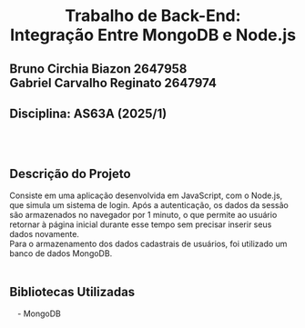 # <p align=center>Trabalho de Back-End:<br> Integração Entre MongoDB e Node.js</p>

## Bruno Circhia Biazon 2647958<br>Gabriel Carvalho Reginato 2647974

## Disciplina: AS63A (2025/1)
<br><br>

## Descrição do Projeto
Consiste em uma aplicação desenvolvida em JavaScript, com o Node.js, que simula um sistema de login. Após a autenticação, os dados da sessão são armazenados no navegador por 1 minuto, o que permite ao usuário retornar à página inicial durante esse tempo sem precisar inserir seus dados novamente.<br>
Para o armazenamento dos dados cadastrais de usuários, foi utilizado um banco de dados MongoDB.
<br><br>

## Bibliotecas Utilizadas
&emsp;- MongoDB
